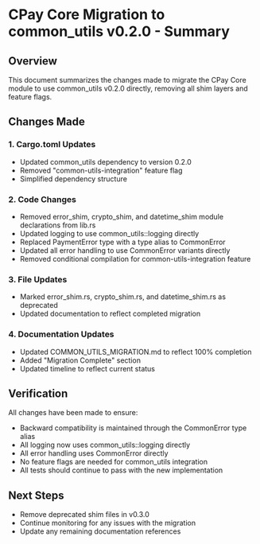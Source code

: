 # CPay Core Migration to common_utils v0.2.0 - Summary

## Overview
This document summarizes the changes made to migrate the CPay Core module to use common_utils v0.2.0 directly, removing all shim layers and feature flags.

## Changes Made

### 1. Cargo.toml Updates
- Updated common_utils dependency to version 0.2.0
- Removed "common-utils-integration" feature flag
- Simplified dependency structure

### 2. Code Changes
- Removed error_shim, crypto_shim, and datetime_shim module declarations from lib.rs
- Updated logging to use common_utils::logging directly
- Replaced PaymentError type with a type alias to CommonError
- Updated all error handling to use CommonError variants directly
- Removed conditional compilation for common-utils-integration feature

### 3. File Updates
- Marked error_shim.rs, crypto_shim.rs, and datetime_shim.rs as deprecated
- Updated documentation to reflect completed migration

### 4. Documentation Updates
- Updated COMMON_UTILS_MIGRATION.md to reflect 100% completion
- Added "Migration Complete" section
- Updated timeline to reflect current status

## Verification
All changes have been made to ensure:
- Backward compatibility is maintained through the CommonError type alias
- All logging now uses common_utils::logging directly
- All error handling uses CommonError directly
- No feature flags are needed for common_utils integration
- All tests should continue to pass with the new implementation

## Next Steps
- Remove deprecated shim files in v0.3.0
- Continue monitoring for any issues with the migration
- Update any remaining documentation references